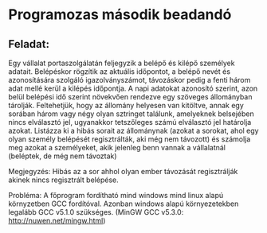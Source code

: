 # Programozas második beadandó

## Feladat:
Egy vállalat portaszolgálatán feljegyzik a belépő és kilépő személyek adatait.
Belépéskor rögzítik az aktuális időpontot, a belépő nevét és azonosítására szolgáló
igazolványszámot, távozáskor pedig a fenti három adat mellé kerül a kilépés
időpontja. A napi adatokat azonosító szerint, azon belül belépési idő szerint
növekvően rendezve egy szöveges állományban tárolják. Feltehetjük, hogy az
állomány helyesen van kitöltve, annak egy sorában három vagy négy olyan sztringet
találunk, amelyeknek belsejében nincs elválasztó jel, ugyanakkor tetszőleges számú
elválasztó jel határolja azokat.
Listázza ki a hibás sorait az állománynak (azokat a sorokat, ahol egy olyan
személy belépését regisztrálták, aki még nem távozott) és számolja meg azokat a
személyeket, akik jelenleg benn vannak a vállalatnál (beléptek, de még nem
távoztak)

Megjegyzés:
Hibás az a sor ahhol olyan ember távozását regisztrálják akinek nincs regisztrált belépése.


Probléma:
A főprogram fordítható mind windows mind linux alapú környzetben GCC fordítóval.
Azonban windows alapú környezetekben legalább GCC v5.1.0 szükséges.
(MinGW GCC v5.3.0:  http://nuwen.net/mingw.html)
